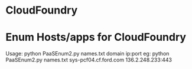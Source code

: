 # CloudFoundry
# Enum Hosts/apps for CloudFoundry
Usage: python PaaSEnum2.py names.txt domain ip:port
eg: python PaaSEnum2.py names.txt sys-pcf04.cf.ford.com 136.2.248.233:443 
